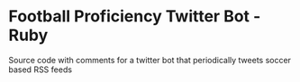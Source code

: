 # Football Proficiency Twitter Bot - Ruby
Source code with comments for a twitter bot that periodically tweets soccer based RSS feeds
